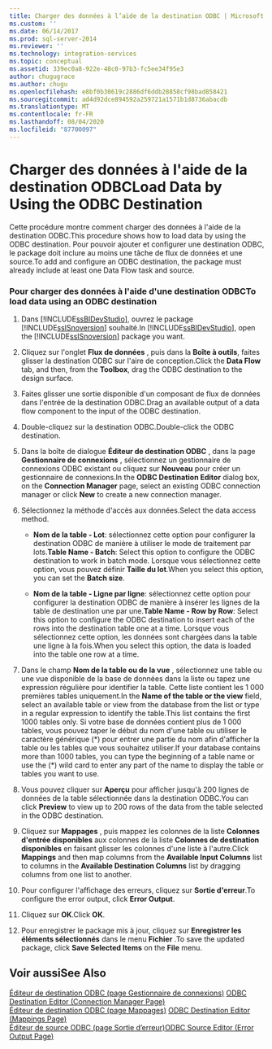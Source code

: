 ```yaml
---
title: Charger des données à l’aide de la destination ODBC | Microsoft Docs
ms.custom: ''
ms.date: 06/14/2017
ms.prod: sql-server-2014
ms.reviewer: ''
ms.technology: integration-services
ms.topic: conceptual
ms.assetid: 339ec0a8-922e-48c0-97b3-fc5ee34f95e3
author: chugugrace
ms.author: chugu
ms.openlocfilehash: e8bf0b30619c2886df6ddb28858cf98bad858421
ms.sourcegitcommit: ad4d92dce894592a259721a1571b1d8736abacdb
ms.translationtype: MT
ms.contentlocale: fr-FR
ms.lasthandoff: 08/04/2020
ms.locfileid: "87700097"
---
```

# <a name="load-data-by-using-the-odbc-destination"></a><span data-ttu-id="cb141-102">Charger des données à l'aide de la destination ODBC</span><span class="sxs-lookup"><span data-stu-id="cb141-102">Load Data by Using the ODBC Destination</span></span>
  <span data-ttu-id="cb141-103">Cette procédure montre comment charger des données à l'aide de la destination ODBC.</span><span class="sxs-lookup"><span data-stu-id="cb141-103">This procedure shows how to load data by using the ODBC destination.</span></span> <span data-ttu-id="cb141-104">Pour pouvoir ajouter et configurer une destination ODBC, le package doit inclure au moins une tâche de flux de données et une source.</span><span class="sxs-lookup"><span data-stu-id="cb141-104">To add and configure an ODBC destination, the package must already include at least one Data Flow task and source.</span></span>  
  
### <a name="to-load-data-using-an-odbc-destination"></a><span data-ttu-id="cb141-105">Pour charger des données à l'aide d'une destination ODBC</span><span class="sxs-lookup"><span data-stu-id="cb141-105">To load data using an ODBC destination</span></span>  
  
1.  <span data-ttu-id="cb141-106">Dans [!INCLUDE[ssBIDevStudio](../../includes/ssbidevstudio-md.md)], ouvrez le package [!INCLUDE[ssISnoversion](../../includes/ssisnoversion-md.md)] souhaité.</span><span class="sxs-lookup"><span data-stu-id="cb141-106">In [!INCLUDE[ssBIDevStudio](../../includes/ssbidevstudio-md.md)], open the [!INCLUDE[ssISnoversion](../../includes/ssisnoversion-md.md)] package you want.</span></span>  
  
2.  <span data-ttu-id="cb141-107">Cliquez sur l'onglet **Flux de données** , puis dans la **Boîte à outils**, faites glisser la destination ODBC sur l'aire de conception.</span><span class="sxs-lookup"><span data-stu-id="cb141-107">Click the **Data Flow** tab, and then, from the **Toolbox**, drag the ODBC destination to the design surface.</span></span>  
  
3.  <span data-ttu-id="cb141-108">Faites glisser une sortie disponible d'un composant de flux de données dans l'entrée de la destination ODBC.</span><span class="sxs-lookup"><span data-stu-id="cb141-108">Drag an available output of a data flow component to the input of the ODBC destination.</span></span>  
  
4.  <span data-ttu-id="cb141-109">Double-cliquez sur la destination ODBC.</span><span class="sxs-lookup"><span data-stu-id="cb141-109">Double-click the ODBC destination.</span></span>  
  
5.  <span data-ttu-id="cb141-110">Dans la boîte de dialogue **Éditeur de destination ODBC** , dans la page **Gestionnaire de connexions** , sélectionnez un gestionnaire de connexions ODBC existant ou cliquez sur **Nouveau** pour créer un gestionnaire de connexions.</span><span class="sxs-lookup"><span data-stu-id="cb141-110">In the **ODBC Destination Editor** dialog box, on the **Connection Manager** page, select an existing ODBC connection manager or click **New** to create a new connection manager.</span></span>  
  
6.  <span data-ttu-id="cb141-111">Sélectionnez la méthode d'accès aux données.</span><span class="sxs-lookup"><span data-stu-id="cb141-111">Select the data access method.</span></span>  
  
    -   <span data-ttu-id="cb141-112">**Nom de la table - Lot**: sélectionnez cette option pour configurer la destination ODBC de manière à utiliser le mode de traitement par lots.</span><span class="sxs-lookup"><span data-stu-id="cb141-112">**Table Name - Batch**: Select this option to configure the ODBC destination to work in batch mode.</span></span> <span data-ttu-id="cb141-113">Lorsque vous sélectionnez cette option, vous pouvez définir **Taille du lot**.</span><span class="sxs-lookup"><span data-stu-id="cb141-113">When you select this option, you can set the **Batch size**.</span></span>  
  
    -   <span data-ttu-id="cb141-114">**Nom de la table - Ligne par ligne**: sélectionnez cette option pour configurer la destination ODBC de manière à insérer les lignes de la table de destination une par une.</span><span class="sxs-lookup"><span data-stu-id="cb141-114">**Table Name - Row by Row**: Select this option to configure the ODBC destination to insert each of the rows into the destination table one at a time.</span></span> <span data-ttu-id="cb141-115">Lorsque vous sélectionnez cette option, les données sont chargées dans la table une ligne à la fois.</span><span class="sxs-lookup"><span data-stu-id="cb141-115">When you select this option, the data is loaded into the table one row at a time.</span></span>  
  
7.  <span data-ttu-id="cb141-116">Dans le champ **Nom de la table ou de la vue** , sélectionnez une table ou une vue disponible de la base de données dans la liste ou tapez une expression régulière pour identifier la table. Cette liste contient les 1 000 premières tables uniquement.</span><span class="sxs-lookup"><span data-stu-id="cb141-116">In the **Name of the table or the view** field, select an available table or view from the database from the list or type in a regular expression to identify the table.This list contains the first 1000 tables only.</span></span> <span data-ttu-id="cb141-117">Si votre base de données contient plus de 1 000 tables, vous pouvez taper le début du nom d'une table ou utiliser le caractère générique (\*) pour entrer une partie du nom afin d'afficher la table ou les tables que vous souhaitez utiliser.</span><span class="sxs-lookup"><span data-stu-id="cb141-117">If your database contains more than 1000 tables, you can type the beginning of a table name or use the (\*) wild card to enter any part of the name to display the table or tables you want to use.</span></span>  
  
8.  <span data-ttu-id="cb141-118">Vous pouvez cliquer sur **Aperçu** pour afficher jusqu'à 200 lignes de données de la table sélectionnée dans la destination ODBC.</span><span class="sxs-lookup"><span data-stu-id="cb141-118">You can click **Preview** to view up to 200 rows of the data from the table selected in the ODBC destination.</span></span>  
  
9. <span data-ttu-id="cb141-119">Cliquez sur **Mappages** , puis mappez les colonnes de la liste **Colonnes d'entrée disponibles** aux colonnes de la liste **Colonnes de destination disponibles** en faisant glisser les colonnes d'une liste à l'autre.</span><span class="sxs-lookup"><span data-stu-id="cb141-119">Click **Mappings** and then map columns from the **Available Input Columns** list to columns in the **Available Destination Columns** list by dragging columns from one list to another.</span></span>  
  
10. <span data-ttu-id="cb141-120">Pour configurer l'affichage des erreurs, cliquez sur **Sortie d'erreur**.</span><span class="sxs-lookup"><span data-stu-id="cb141-120">To configure the error output, click **Error Output**.</span></span>  
  
11. <span data-ttu-id="cb141-121">Cliquez sur **OK**.</span><span class="sxs-lookup"><span data-stu-id="cb141-121">Click **OK**.</span></span>  
  
12. <span data-ttu-id="cb141-122">Pour enregistrer le package mis à jour, cliquez sur **Enregistrer les éléments sélectionnés** dans le menu **Fichier** .</span><span class="sxs-lookup"><span data-stu-id="cb141-122">To save the updated package, click **Save Selected Items** on the **File** menu.</span></span>  
  
## <a name="see-also"></a><span data-ttu-id="cb141-123">Voir aussi</span><span class="sxs-lookup"><span data-stu-id="cb141-123">See Also</span></span>  
 <span data-ttu-id="cb141-124">[Éditeur de destination ODBC &#40;page Gestionnaire de connexions&#41;](../odbc-destination-editor-connection-manager-page.md) </span><span class="sxs-lookup"><span data-stu-id="cb141-124">[ODBC Destination Editor &#40;Connection Manager Page&#41;](../odbc-destination-editor-connection-manager-page.md) </span></span>  
 <span data-ttu-id="cb141-125">[Éditeur de destination ODBC &#40;page Mappages&#41;](../odbc-destination-editor-mappings-page.md) </span><span class="sxs-lookup"><span data-stu-id="cb141-125">[ODBC Destination Editor &#40;Mappings Page&#41;](../odbc-destination-editor-mappings-page.md) </span></span>  
 [<span data-ttu-id="cb141-126">Éditeur de source ODBC &#40;page Sortie d’erreur&#41;</span><span class="sxs-lookup"><span data-stu-id="cb141-126">ODBC Source Editor &#40;Error Output Page&#41;</span></span>](../odbc-source-editor-error-output-page.md)  
  
  
